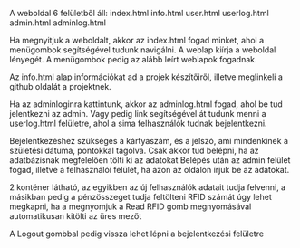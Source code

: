 A weboldal 6 felületből áll:
index.html
info.html
user.html
userlog.html
admin.html
adminlog.html

Ha megnyitjuk a weboldalt, akkor az index.html fogad minket, ahol a menügombok segítségével tudunk navigálni. A weblap kiírja a weboldal lényegét. A menügombok pedig az alább leírt weblapok fogadnak.

Az info.html alap információkat ad a projek készítőiről, illetve meglinkeli a github oldalát a projektnek.

Ha az adminloginra kattintunk, akkor az adminlog.html fogad, ahol be tud jelentkezni az admin.
Vagy pedig link segítségével át tudunk menni a userlog.html felületre, ahol a sima felhasználók tudnak bejelentkezni.

Bejelentkezéshez szükséges a kártyaszám, és a jelszó, ami mindenkinek a születési dátuma, pontokkal tagolva. 
Csak akkor tud belépni, ha az adatbázisnak megfelelően tölti ki az adatokat
Belépés után az admin felület fogad, illetve a felhasználói felület, ha azon az oldalon írjuk be az adatokat.

2 konténer látható, az egyikben az új felhasználók adatait tudja felvenni, a másikban pedig a pénzösszeget tudja feltölteni
RFID számát úgy lehet megkapni, ha a megnyomjuk a Read RFID gomb megnyomásával automatikusan kitölti az üres mezőt

A Logout gombbal pedig vissza lehet lépni a bejelentkezési felületre


